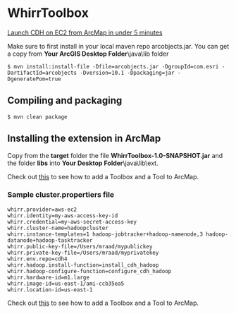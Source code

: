 WhirrToolbox
============

[Launch CDH on EC2 from ArcMap in under 5 minutes](http://thunderheadxpler.blogspot.com/2013/05/bigdata-launch-cdh-on-ec2-from-arcmap.html)

Make sure to first install in your local maven repo arcobjects.jar. You can get a copy from **Your ArcGIS Desktop Folder**\java\lib folder

    $ mvn install:install-file -Dfile=arcobjects.jar -DgroupId=com.esri -DartifactId=arcobjects -Dversion=10.1 -Dpackaging=jar -DgeneratePom=true

## Compiling and packaging
    $ mvn clean package

## Installing the extension in ArcMap
Copy from the **target** folder the file **WhirrToolbox-1.0-SNAPSHOT.jar** and the folder **libs** into **Your Desktop Folder**\java\lib\ext.

Check out [this](http://help.arcgis.com/en/arcgisdesktop/10.0/help/index.html#/A_quick_tour_of_managing_tools_and_toolboxes/003q00000001000000/) to see how to add a Toolbox and a Tool to ArcMap.

### Sample cluster.propertiers file
    whirr.provider=aws-ec2
    whirr.identity=my-aws-access-key-id
    whirr.credential=my-aws-secret-access-key
    whirr.cluster-name=hadoopcluster
    whirr.instance-templates=1 hadoop-jobtracker+hadoop-namenode,3 hadoop-datanode+hadoop-tasktracker
    whirr.public-key-file=/Users/mraad/mypublickey
    whirr.private-key-file=/Users/mraad/myprivatekey
    whirr.env.repo=cdh4
    whirr.hadoop.install-function=install_cdh_hadoop
    whirr.hadoop-configure-function=configure_cdh_hadoop
    whirr.hardware-id=m1.large
    whirr.image-id=us-east-1/ami-ccb35ea5
    whirr.location-id=us-east-1

Check out [this](http://help.arcgis.com/en/arcgisdesktop/10.0/help/index.html#/A_quick_tour_of_managing_tools_and_toolboxes/003q00000001000000/) to see how to add a Toolbox and a Tool to ArcMap.
